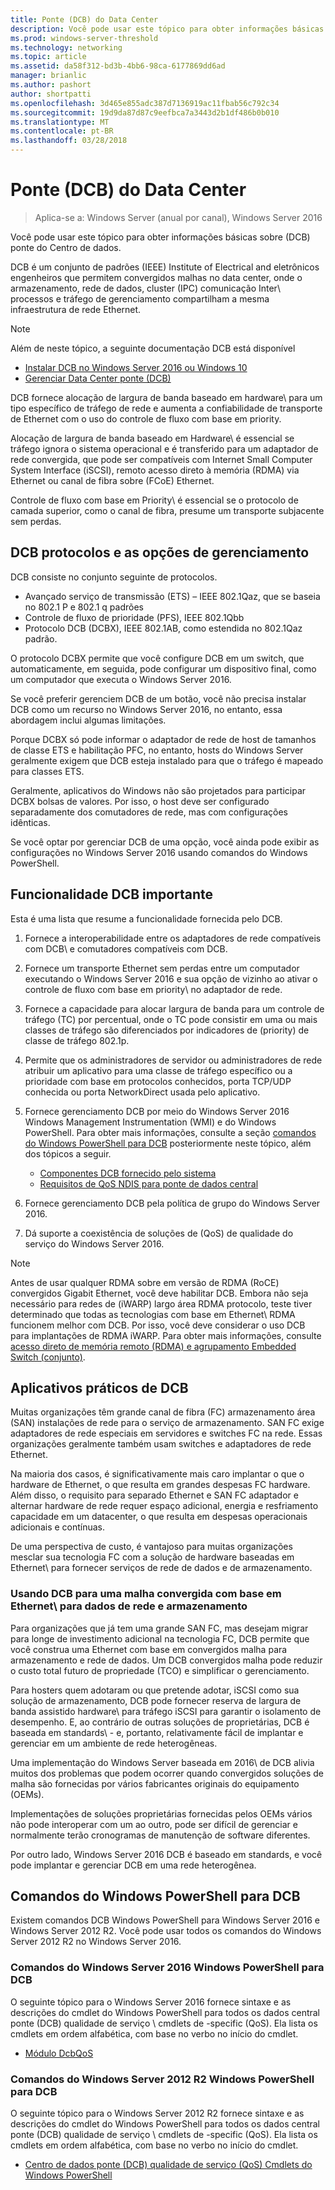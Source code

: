 ```yaml
---
title: Ponte (DCB) do Data Center
description: Você pode usar este tópico para obter informações básicas sobre dados central ponte do Windows Server 2016.
ms.prod: windows-server-threshold
ms.technology: networking
ms.topic: article
ms.assetid: da58f312-bd3b-4bb6-98ca-6177869dd6ad
manager: brianlic
ms.author: pashort
author: shortpatti
ms.openlocfilehash: 3d465e855adc387d7136919ac11fbab56c792c34
ms.sourcegitcommit: 19d9da87d87c9eefbca7a3443d2b1df486b0b010
ms.translationtype: MT
ms.contentlocale: pt-BR
ms.lasthandoff: 03/28/2018
---
```

# <a name="data-center-bridging-dcb"></a>Ponte \(DCB\) do Data Center

>Aplica-se a: Windows Server (anual por canal), Windows Server 2016

Você pode usar este tópico para obter informações básicas sobre \(DCB\) ponte do Centro de dados.

DCB é um conjunto de padrões \(IEEE\) Institute of Electrical and eletrônicos engenheiros que permitem convergidos malhas no data center, onde o armazenamento, rede de dados, cluster \(IPC\) comunicação Inter\ processos e tráfego de gerenciamento compartilham a mesma infraestrutura de rede Ethernet.

>[!NOTE]
>Além de neste tópico, a seguinte documentação DCB está disponível
>
>- [Instalar DCB no Windows Server 2016 ou Windows 10](dcb-install.md)
>- [Gerenciar Data Center ponte (DCB)](dcb-manage.md)

DCB fornece alocação de largura de banda baseado em hardware\ para um tipo específico de tráfego de rede e aumenta a confiabilidade de transporte de Ethernet com o uso do controle de fluxo com base em priority\.

Alocação de largura de banda baseado em Hardware\ é essencial se tráfego ignora o sistema operacional e é transferido para um adaptador de rede convergida, que pode ser compatíveis com Internet Small Computer System Interface \(iSCSI\), remoto acesso direto à memória \(RDMA\) via Ethernet ou canal de fibra sobre \(FCoE\) Ethernet.

Controle de fluxo com base em Priority\ é essencial se o protocolo de camada superior, como o canal de fibra, presume um transporte subjacente sem perdas.

## <a name="dcb-protocols-and-management-options"></a>DCB protocolos e as opções de gerenciamento

DCB consiste no conjunto seguinte de protocolos. 

- Avançado serviço de transmissão \(ETS\) – IEEE 802.1Qaz, que se baseia no 802.1 P e 802.1 q padrões
- Controle de fluxo de prioridade \(PFS\), IEEE 802.1Qbb 
- Protocolo DCB \(DCBX\), IEEE 802.1AB, como estendida no 802.1Qaz padrão.

O protocolo DCBX permite que você configure DCB em um switch, que automaticamente, em seguida, pode configurar um dispositivo final, como um computador que executa o Windows Server 2016.

Se você preferir gerenciem DCB de um botão, você não precisa instalar DCB como um recurso no Windows Server 2016, no entanto, essa abordagem inclui algumas limitações.

Porque DCBX só pode informar o adaptador de rede de host de tamanhos de classe ETS e habilitação PFC, no entanto, hosts do Windows Server geralmente exigem que DCB esteja instalado para que o tráfego é mapeado para classes ETS.

Geralmente, aplicativos do Windows não são projetados para participar DCBX bolsas de valores. Por isso, o host deve ser configurado separadamente dos comutadores de rede, mas com configurações idênticas.

Se você optar por gerenciar DCB de uma opção, você ainda pode exibir as configurações no Windows Server 2016 usando comandos do Windows PowerShell.

##  <a name="important-dcb-functionality"></a>Funcionalidade DCB importante

Esta é uma lista que resume a funcionalidade fornecida pelo DCB.

1. Fornece a interoperabilidade entre os adaptadores de rede compatíveis com DCB\ e comutadores compatíveis com DCB\.

2. Fornece um transporte Ethernet sem perdas entre um computador executando o Windows Server 2016 e sua opção de vizinho ao ativar o controle de fluxo com base em priority\ no adaptador de rede.

3. Fornece a capacidade para alocar largura de banda para um controle de tráfego \(TC\) por percentual, onde o TC pode consistir em uma ou mais classes de tráfego são diferenciados por indicadores de \(priority\) de classe de tráfego 802.1p.

4. Permite que os administradores de servidor ou administradores de rede atribuir um aplicativo para uma classe de tráfego específico ou a prioridade com base em protocolos conhecidos, porta TCP/UDP conhecida ou porta NetworkDirect usada pelo aplicativo.

5. Fornece gerenciamento DCB por meio do Windows Server 2016 Windows Management Instrumentation \(WMI\) e do Windows PowerShell. Para obter mais informações, consulte a seção [comandos do Windows PowerShell para DCB](#bkmk_wps) posteriormente neste tópico, além dos tópicos a seguir.
    - [Componentes DCB fornecido pelo sistema](https://msdn.microsoft.com/windows/hardware/drivers/network/system-provided-dcb-components)
    - [Requisitos de QoS NDIS para ponte de dados central](https://msdn.microsoft.com/windows/hardware/drivers/network/ndis-qos-requirements-for-data-center-bridging)

6. Fornece gerenciamento DCB pela política de grupo do Windows Server 2016.

7. Dá suporte a coexistência de soluções de \(QoS\) de qualidade do serviço do Windows Server 2016.

>[!NOTE]
>Antes de usar qualquer RDMA sobre em versão de RDMA \(RoCE\) convergidos Gigabit Ethernet, você deve habilitar DCB. Embora não seja necessário para redes de \(iWARP\) largo área RDMA protocolo, teste tiver determinado que todas as tecnologias com base em Ethernet\ RDMA funcionem melhor com DCB. Por isso, você deve considerar o uso DCB para implantações de RDMA iWARP. Para obter mais informações, consulte [acesso direto de memória remoto (RDMA) e agrupamento Embedded Switch (conjunto)](../../../virtualization/hyper-v-virtual-switch/RDMA-and-Switch-Embedded-Teaming.md).

##  <a name="practical-applications-of-dcb"></a>Aplicativos práticos de DCB

Muitas organizações têm grande canal de fibra \(FC\) armazenamento área \(SAN\) instalações de rede para o serviço de armazenamento. SAN FC exige adaptadores de rede especiais em servidores e switches FC na rede. Essas organizações geralmente também usam switches e adaptadores de rede Ethernet.

Na maioria dos casos, é significativamente mais caro implantar o que o hardware de Ethernet, o que resulta em grandes despesas FC hardware. Além disso, o requisito para separado Ethernet e SAN FC adaptador e alternar hardware de rede requer espaço adicional, energia e resfriamento capacidade em um datacenter, o que resulta em despesas operacionais adicionais e contínuas.

De uma perspectiva de custo, é vantajoso para muitas organizações mesclar sua tecnologia FC com a solução de hardware baseadas em Ethernet\ para fornecer serviços de rede de dados e de armazenamento.

### <a name="using-dcb-for-an-ethernet-based-converged-fabric-for-storage-and-data-networking"></a>Usando DCB para uma malha convergida com base em Ethernet\ para dados de rede e armazenamento

Para organizações que já tem uma grande SAN FC, mas desejam migrar para longe de investimento adicional na tecnologia FC, DCB permite que você construa uma Ethernet com base em convergidos malha para armazenamento e rede de dados. Um DCB convergidos malha pode reduzir o custo total futuro de propriedade \(TCO\) e simplificar o gerenciamento.

Para hosters quem adotaram ou que pretende adotar, iSCSI como sua solução de armazenamento, DCB pode fornecer reserva de largura de banda assistido hardware\ para tráfego iSCSI para garantir o isolamento de desempenho. E, ao contrário de outras soluções de proprietárias, DCB é baseada em standards\ - e, portanto, relativamente fácil de implantar e gerenciar em um ambiente de rede heterogêneas.

Uma implementação do Windows Server baseada em 2016\ de DCB alivia muitos dos problemas que podem ocorrer quando convergidos soluções de malha são fornecidas por vários fabricantes originais do equipamento \(OEMs\).

Implementações de soluções proprietárias fornecidas pelos OEMs vários não pode interoperar com um ao outro, pode ser difícil de gerenciar e normalmente terão cronogramas de manutenção de software diferentes. 

Por outro lado, Windows Server 2016 DCB é baseado em standards\, e você pode implantar e gerenciar DCB em uma rede heterogênea.

## <a name="bkmk_wps"></a>Comandos do Windows PowerShell para DCB

Existem comandos DCB Windows PowerShell para Windows Server 2016 e Windows Server 2012 R2. Você pode usar todos os comandos do Windows Server 2012 R2 no Windows Server 2016.

### <a name="windows-server-2016-windows-powershell-commands-for-dcb"></a>Comandos do Windows Server 2016 Windows PowerShell para DCB

O seguinte tópico para o Windows Server 2016 fornece sintaxe e as descrições do cmdlet do Windows PowerShell para todos os dados central ponte \(DCB\) qualidade de serviço \ cmdlets de \-specific (QoS\). Ela lista os cmdlets em ordem alfabética, com base no verbo no início do cmdlet.

- [Módulo DcbQoS](https://technet.microsoft.com/itpro/powershell/windows/dcbqos/dcbqos)

### <a name="windows-server-2012-r2-windows-powershell-commands-for-dcb"></a>Comandos do Windows Server 2012 R2 Windows PowerShell para DCB

O seguinte tópico para o Windows Server 2012 R2 fornece sintaxe e as descrições do cmdlet do Windows PowerShell para todos os dados central ponte \(DCB\) qualidade de serviço \ cmdlets de \-specific (QoS\). Ela lista os cmdlets em ordem alfabética, com base no verbo no início do cmdlet.

- [Centro de dados ponte (DCB) qualidade de serviço (QoS) Cmdlets do Windows PowerShell](https://technet.microsoft.com/library/hh967440.aspx)
